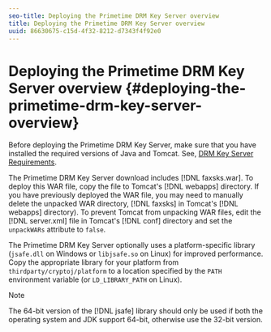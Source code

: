 ```yaml
---
seo-title: Deploying the Primetime DRM Key Server overview
title: Deploying the Primetime DRM Key Server overview
uuid: 86630675-c15d-4f32-8212-d7343f4f92e0
---
```


# Deploying the Primetime DRM Key Server overview {#deploying-the-primetime-drm-key-server-overview}

Before deploying the Primetime DRM Key Server, make sure that you have installed the required versions of Java and Tomcat. See, [DRM Key Server Requirements](../../../digital-rights-management/using-the-drm-key-server/requirements.md).

The Primetime DRM Key Server download includes [!DNL faxsks.war]. To deploy this WAR file, copy the file to Tomcat's [!DNL webapps] directory. If you have previously deployed the WAR file, you may need to manually delete the unpacked WAR directory, [!DNL faxsks] in Tomcat's [!DNL webapps] directory). To prevent Tomcat from unpacking WAR files, edit the [!DNL server.xml] file in Tomcat's [!DNL conf] directory and set the `unpackWARs` attribute to `false`.

The Primetime DRM Key Server optionally uses a platform-specific library (`jsafe.dll` on Windows or `libjsafe.so` on Linux) for improved performance. Copy the appropriate library for your platform from `thirdparty/cryptoj/platform` to a location specified by the `PATH` environment variable (or `LD_LIBRARY_PATH` on Linux).

>[!NOTE]
>
>The 64-bit version of the [!DNL jsafe] library should only be used if both the operating system and JDK support 64-bit, otherwise use the 32-bit version.
